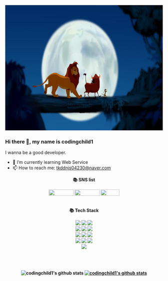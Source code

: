 <img src="/lion.png" width="100%" height="400"/>

### Hi there 👋, my name is codingchild1
I wanna be a good developer.

- 🌱 I’m currently learning Web Service
- 📫 How to reach me: tkddnjs04230@naver.com 

<div align=center><b>📚 SNS list <b></div><br>
<div align=center>
<a href="https://www.notion.so/9f65b7c7db574db8863f4a1a59f1868b?pvs=4" target="_blank"><img src="https://img.shields.io/badge/Notion-E43526?style=flat-square&logo=notion&logoColor=white"/ style="height: 20px; width: 80px;"></a>
<a href="https://open.kakao.com/o/szCUsIef" target="_blank"><img src="https://img.shields.io/badge/Kakao-FFCD00?style=flat-square&logo=Kakaotalk&logoColor=white"/ style="height: 20px; width: 80px;"></a>
<a href="https://blog.naver.com/tkddnjs04230" target="_blank"><img src="https://img.shields.io/badge/Blog-03C75A?style=flat-square&logo=Naver&logoColor=white"/ style="height: 20px; width: 60px;"></a>
</div>

<br>  
<br>
  
<div align=center><b>📚 Tech Stack<b></div><br>
<div align=center>
  <img src="https://img.shields.io/badge/java-007396?style=for-the-badge&logo=java&logoColor=white"> 
  <img src="https://img.shields.io/badge/html5-E34F26?style=for-the-badge&logo=html5&logoColor=white">
  <img src="https://img.shields.io/badge/css-1572B6?style=for-the-badge&logo=css3&logoColor=white">
  <br>

  <img src="https://img.shields.io/badge/javascript-F7DF1E?style=for-the-badge&logo=javascript&logoColor=black"> 
  <img src="https://img.shields.io/badge/jquery-0769AD?style=for-the-badge&logo=jquery&logoColor=white">
  <img src="https://img.shields.io/badge/mysql-4479A1?style=for-the-badge&logo=mysql&logoColor=white">
  <br>

  <img src="https://img.shields.io/badge/spring-6DB33F?style=for-the-badge&logo=spring&logoColor=white">
  <img src="https://img.shields.io/badge/bootstrap-7952B3?style=for-the-badge&logo=bootstrap&logoColor=white">
  <img src="https://img.shields.io/badge/spring boot-6DB33F?style=for-the-badge&logo=springBoot&logoColor=white">
  <br>

  <img src="https://img.shields.io/badge/github-181717?style=for-the-badge&logo=github&logoColor=white">
  <img src="https://img.shields.io/badge/git-F05032?style=for-the-badge&logo=git&logoColor=white">
  <img src="https://img.shields.io/badge/postgresql-4169E1?style=for-the-badge&logo=javascript&logoColor=black">
  <br>
  
  <img src="https://img.shields.io/badge/apache tomcat-F8DC75?style=for-the-badge&logo=apachetomcat&logoColor=white">
  <br><br><br><br>
<div>

  ![codingchild1's github stats](https://github-readme-stats.vercel.app/api?username=codingchild1&show_icons=true&theme=radical)
  [![codingchild1's github stats](https://github-readme-stats.vercel.app/api/top-langs/?username=codingchild1&show_icons=true&hide_border=true&title_color=004386&icon_color=004386&layout=compact&theme=radical)](https://github.com/codingchild1)<br><br>
  
  
<!--
**codingchild1/codingchild1** is a ✨ _special_ ✨ repository because its `README.md` (this file) appears on your GitHub profile.

Here are some ideas to get you started:

- 🔭 I’m currently working on ...
- 🌱 I’m currently learning ...
- 👯 I’m looking to collaborate on ...
- 🤔 I’m looking for help with ...
- 💬 Ask me about ...
- 📫 How to reach me: ...
- 😄 Pronouns: ...
- ⚡ Fun fact: ...
-->

